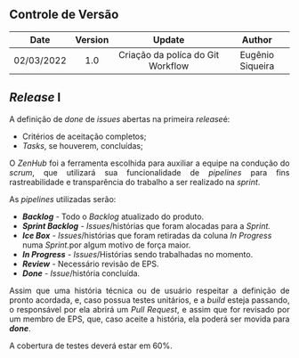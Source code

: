 ## Controle de Versão

|Date|Version|Update|Author|
|:--:|:----:|:-------:|:---:|
|02/03/2022|1.0|Criação da políca do Git Workflow|Eugênio Siqueira|

## _Release_ I  

<p align="justify">
A definição de <i>done</i> de <i>issues</i> abertas na primeira <i>release</i>é:
</p>
<ul>
    <li>Critérios de aceitação completos;</li>
    <li><i>Tasks</i>, se houverem, concluídas;</li>
</ul>

<p align="justify">
O <i>ZenHub</i> foi a ferramenta escolhida para auxiliar a equipe na condução do <i>scrum</i>, que utilizará sua funcionalidade de <i>pipelines</i> para fins rastreabilidade e transparência do trabalho a ser realizado na <i>sprint</i>.
</p>
As <i>pipelines</i> utilizadas serão:
<ul>
    <li><b><i>Backlog</i></b> - Todo o <i>Backlog</i> atualizado do produto.</li>
    <li><b><i>Sprint Backlog</i></b> - <i>Issues</i>/histórias que foram alocadas para a <i>Sprint.</i></li>
    <li><b><i>Ice Box</i></b> - <i>Issues</i>/histórias que foram retiradas da coluna <i>In Progress</i> numa <i>Sprint.</i>por algum motivo de força maior.</li>
    <li><b><i>In Progress</i></b> - <i>Issues</i>/Histórias sendo trabalhadas no momento.</li>
    <li><b><i>Review</i></b> - Necessário revisão de EPS.</li>
    <li><b><i>Done</i></b> - <i>Issue</i>/história concluída.</li>
</ul>  

<p align="justify">
Assim que uma história técnica ou de usuário respeitar a definição de pronto acordada, e, caso possua testes unitários, e a <i>build</i> esteja passando, o responsável por ela abrirá um <i>Pull Request</i>, e assim que for revisado por um membro de EPS, que, caso aceite a história, ela poderá ser movida para <i><b>done</b></i>.    

A cobertura de testes deverá estar em 60%.
</p>
